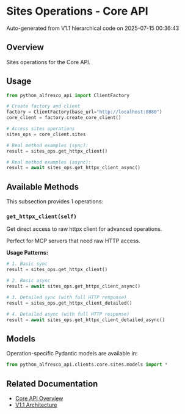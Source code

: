 # Sites Operations - Core API

Auto-generated from V1.1 hierarchical code on 2025-07-15 00:36:43

## Overview

Sites operations for the Core API.

## Usage

```python
from python_alfresco_api import ClientFactory

# Create factory and client
factory = ClientFactory(base_url="http://localhost:8080")
core_client = factory.create_core_client()

# Access sites operations
sites_ops = core_client.sites

# Real method examples (sync):
result = sites_ops.get_httpx_client()

# Real method examples (async):
result = await sites_ops.get_httpx_client_async()
```

## Available Methods

This subsection provides 1 operations:

### `get_httpx_client(self)`

Get direct access to raw httpx client for advanced operations.

Perfect for MCP servers that need raw HTTP access.

**Usage Patterns:**
```python
# 1. Basic sync
result = sites_ops.get_httpx_client()

# 2. Basic async
result = await sites_ops.get_httpx_client_async()

# 3. Detailed sync (with full HTTP response)
result = sites_ops.get_httpx_client_detailed()

# 4. Detailed async (with full HTTP response)
result = await sites_ops.get_httpx_client_detailed_async()
```

## Models

Operation-specific Pydantic models are available in:
```python
from python_alfresco_api.clients.core.sites.models import *
```

## Related Documentation

- [Core API Overview](../core_api.md)
- [V1.1 Architecture](../../clients_doc.md)
